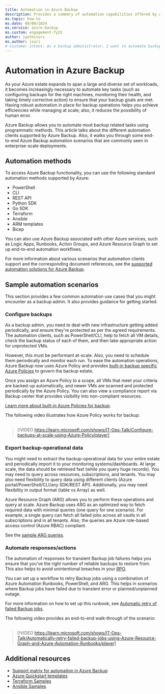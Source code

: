 ```yaml
---
title: Automation in Azure Backup
description: Provides a summary of automation capabilities offered by Azure Backup.
ms.topic: how-to
ms.date: 09/09/2024
ms.service: azure-backup
ms.custom: engagement-fy23
author: jyothisuri
ms.author: jsuri
# Customer intent: As a backup administrator, I want to automate backup configuration and monitoring tasks, so that I can efficiently manage and protect a large and diverse set of workloads while minimizing human error.
---
```


# Automation in Azure Backup

As your Azure estate expands to span a large and diverse set of workloads, it becomes increasingly necessary to automate key tasks (such as configuring backups for the right machines, monitoring their health, and taking timely corrective action) to ensure that your backup goals are met. Having robust automation in place for backup operations helps you achieve efficiencies while managing at scale; also, it reduces the possibility of human error.

Azure Backup allows you to automate most backup related tasks using programmatic methods. This article talks about the different automation clients supported by Azure Backup. Also, it walks you through some end-to-end Azure Backup automation scenarios that are commonly seen in enterprise-scale deployments.

## Automation methods

To access Azure Backup functionality, you can use the following standard automation methods supported by Azure:

- PowerShell
- CLI
- REST API
- Python SDK
- Go SDK
- Terraform
- Ansible
- ARM templates
- Bicep

You can also use Azure Backup associated with other Azure services, such as Logic Apps, Runbooks, Action Groups, and Azure Resource Graph to set up end-to-end automation workflows.

For more information about various scenarios that automation clients support and the corresponding document references, see the [supported automation solutions for Azure Backup](backup-support-automation.md).

## Sample automation scenarios

This section provides a few common automation use cases that you might encounter as a backup admin. It also provides guidance for getting started.

### Configure backups

As a backup admin, you need to deal with new infrastructure getting added periodically, and ensure they're protected as per the agreed requirements. The automation clients, such as PowerShell/CLI, help to fetch all VM details, check the backup status of each of them, and then take appropriate action for unprotected VMs.

However, this must be performant at-scale. Also, you need to schedule them periodically and monitor each run. To ease the automation operations, Azure Backup now uses Azure Policy and provides [built-in backup specific Azure Policies](backup-center-govern-environment.md#azure-policies-for-backup) to govern the backup estate.

Once you assign an Azure Policy to a scope, all VMs that meet your criteria are backed-up automatically, and newer VMs are scanned and protected periodically by the Azure Policy. You can also view a compliance report via Backup center that provides visibility into non-compliant resources.

[Learn more about built-in Azure Policies for backup](backup-azure-auto-enable-backup.md).

The following video illustrates how Azure Policy works for backup:  <br><br>

> [!VIDEO https://learn.microsoft.com/shows/IT-Ops-Talk/Configure-backups-at-scale-using-Azure-Policy/player]

### Export backup-operational data

You might need to extract the backup-operational data for your entire estate and periodically import it to your monitoring systems/dashboards. At large scale, the data should be retrieved fast (while you query huge records). You may need to query across resources, subscriptions, and tenants. You may also need flexibility to query data using different clients (Azure portal/PowerShell/CLI/any SDK/REST API). Additionally, you may need flexibility in output format (table vs Array) as well.

Azure Resource Graph (ARG) allows you to perform these operations and query at scale. Azure Backup uses ARG as an optimized way to fetch required data with minimal queries (one query for one scenario). For example, a single query can fetch all failed jobs across all vaults in all subscriptions and in all tenants. Also, the queries are Azure role-based access control (Azure RBAC) compliant.

See the [sample ARG queries](query-backups-using-azure-resource-graph.md#sample-queries).

### Automate responses/actions

The automation of responses for transient Backup job failures helps you ensure that you've the right number of reliable backups to restore from. This also helps to avoid unintentional breaches in your [RPO](azure-backup-glossary.md#recovery-point-objective-rpo).

You can set up a workflow to retry Backup jobs using a combination of Azure Automation Runbooks, PowerShell, and ARG. This helps in scenarios where Backup jobs have failed due to transient error or planned/unplanned outage.

For more information on how to set up this runbook, see [Automatic retry of failed Backup jobs](/azure/architecture/framework/resiliency/auto-retry).

The following video provides an end-to-end walk-through of the scenario: <br><br>

   > [!VIDEO https://learn.microsoft.com/shows/IT-Ops-Talk/Automatically-retry-failed-backup-jobs-using-Azure-Resource-Graph-and-Azure-Automation-Runbooks/player]

## Additional resources

- [Support matrix for automation in Azure Backup](backup-support-automation.md)
- [Azure Quickstart templates](https://github.com/Azure/azure-quickstart-templates)
- [Terraform Samples](https://github.com/hashicorp/terraform-provider-azurerm/tree/main/examples)
- [Ansible Samples](https://docs.ansible.com/ansible/latest/collections/azure/azcollection/azure_rm_backupazurevm_module.html#examples)
